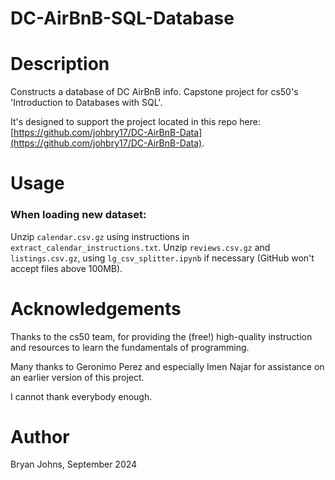 # DC-AirBnB-SQL-Database

# Description

Constructs a database of DC AirBnB info. Capstone project for cs50's 'Introduction to Databases with SQL'.

It's designed to support the project located in this repo here: [https://github.com/johbry17/DC-AirBnB-Data](https://github.com/johbry17/DC-AirBnB-Data).

# Usage

### When loading new dataset:

Unzip `calendar.csv.gz` using instructions in `extract_calendar_instructions.txt`.
Unzip `reviews.csv.gz` and `listings.csv.gz`, using `lg_csv_splitter.ipynb` if necessary (GitHub won't accept files above 100MB).

# Acknowledgements

Thanks to the cs50 team, for providing the (free!) high-quality instruction and resources to learn the fundamentals of programming.

Many thanks to Geronimo Perez and especially Imen Najar for assistance on an earlier version of this project.

I cannot thank everybody enough.

# Author

Bryan Johns, September 2024